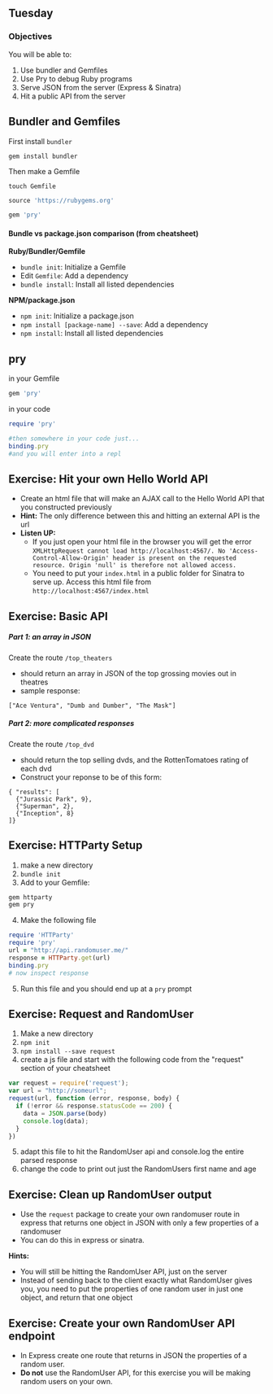 ## Tuesday
### Objectives
You will be able to:

1. Use bundler and Gemfiles
2. Use Pry to debug Ruby programs
3. Serve JSON from the server (Express & Sinatra)  
4. Hit a public API from the server  

## Bundler and Gemfiles
First install `bundler`
```
gem install bundler
```

Then make a Gemfile
```
touch Gemfile
```

```rb
source 'https://rubygems.org'

gem 'pry'
```

#### Bundle vs package.json comparison (from cheatsheet)

**Ruby/Bundler/Gemfile**
* `bundle init`: Initialize a Gemfile
* Edit `Gemfile`: Add a dependency
* `bundle install`: Install all listed dependencies

**NPM/package.json**
* `npm init`: Initialize a package.json
* `npm install [package-name] --save`: Add a dependency
* `npm install`: Install all listed dependencies

## pry

in your Gemfile
```rb
gem 'pry'
```

in your code
```rb
require 'pry'

#then somewhere in your code just...
binding.pry
#and you will enter into a repl
```

## Exercise: Hit your own Hello World API
* Create an html file that will make an AJAX call to the Hello World API that you constructed previously
* **Hint:** The only difference between this and hitting an external API is the url
* **Listen UP:**
  * If you just open your html file in the browser you will get the error `XMLHttpRequest cannot load http://localhost:4567/. No 'Access-Control-Allow-Origin' header is present on the requested resource. Origin 'null' is therefore not allowed access.`
  * You need to put your `index.html` in a public folder for Sinatra to serve up. Access this html file from `http://localhost:4567/index.html`

## Exercise: Basic API
##### Part 1: an array in JSON
Create the route `/top_theaters`
  * should return an array in JSON of the top grossing movies out in theatres
  * sample response:
  ```
  ["Ace Ventura", "Dumb and Dumber", "The Mask"]
  ```

##### Part 2: more complicated responses
Create the route `/top_dvd`
  * should return the top selling dvds, and the RottenTomatoes rating of each dvd
  * Construct your reponse to be of this form:
  ```
  { "results": [
    {"Jurassic Park", 9},
    {"Superman", 2},
    {"Inception", 8}
  ]}
  ```

## Exercise: HTTParty Setup
1. make a new directory
2. `bundle init`
3. Add to your Gemfile:
  ```rb
  gem httparty
  gem pry
  ```

4. Make the following file
  ```rb
  require 'HTTParty'
  require 'pry'
  url = "http://api.randomuser.me/"
  response = HTTParty.get(url)
  binding.pry
  # now inspect response
  ```

5. Run this file and you should end up at a `pry` prompt

## Exercise: Request and RandomUser
1. Make a new directory
2. `npm init`
3. `npm install --save request`
4. create a js file and start with the following code from the "request" section of your cheatsheet
  ```js
  var request = require('request');
  var url = "http://someurl";
  request(url, function (error, response, body) {
    if (!error && response.statusCode == 200) {
      data = JSON.parse(body)
      console.log(data);
    }
  })
  ```

5. adapt this file to hit the RandomUser api and console.log the entire parsed response
6. change the code to print out just the RandomUsers first name and age


## Exercise: Clean up RandomUser output
* Use the `request` package to create your own randomuser route in express that returns one object in JSON with only a few properties of a randomuser
* You can do this in express or sinatra.

**Hints:**
* You will still be hitting the RandomUser API, just on the server
* Instead of sending back to the client exactly what RandomUser gives you, you need to put the properties of one random user in just one object, and return that one object

## Exercise: Create your own RandomUser API endpoint
* In Express create one route that returns in JSON the properties of a random user.
* **Do not** use the RandomUser API, for this exercise you will be making random users on your own.
